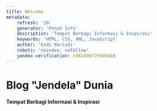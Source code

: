 ```yaml
---
title: Welcome
metadata:
    refresh: '30'
    generator: 'Penuh Info'
    description: 'Tempat Berbagi Informasi & Inspirasi'
    keywords: 'HTML, CSS, XML, JavaScript'
    author: 'Endi Hariadi'
    robots: 'noindex, nofollow'
    yandex-verification: c0824907759d5468
---
```


# Blog **"Jendela"** Dunia
**Tempat Berbagi Informasi & Inspirasi**
